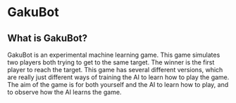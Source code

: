 # GakuBot


## What is GakuBot?

GakuBot is an experimental machine learning game.
This game simulates two players both trying to get to the same target. The winner is the first player to reach the target.
This game has several different versions, which are really just different ways of training the AI to learn how to play the game.
The aim of the game is for both yourself and the AI to learn how to play, and to observe how the AI learns the game.
